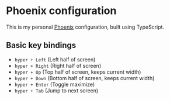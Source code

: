 # Phoenix configuration

This is my personal [Phoenix](kasper/phoenix) configuration, built using TypeScript.

## Basic key bindings

* `hyper + Left` (Left half of screen)
* `hyper + Right` (Right half of screen)
* `hyper + Up` (Top half of screen, keeps current width)
* `hyper + Down` (Bottom half of screen, keeps current width)
* `hyper + Enter` (Toggle maximize)
* `hyper + Tab` (Jump to next screen)

